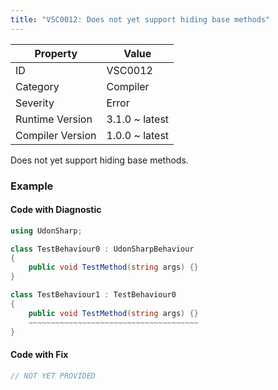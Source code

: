 ```yaml
---
title: "VSC0012: Does not yet support hiding base methods"
---
```


| Property         | Value          |
| ---------------- | -------------- |
| ID               | VSC0012        |
| Category         | Compiler       |
| Severity         | Error          |
| Runtime Version  | 3.1.0 ~ latest |
| Compiler Version | 1.0.0 ~ latest |

Does not yet support hiding base methods\.

### Example

#### Code with Diagnostic

```csharp
using UdonSharp;

class TestBehaviour0 : UdonSharpBehaviour
{
    public void TestMethod(string args) {}
}

class TestBehaviour1 : TestBehaviour0
{
    public void TestMethod(string args) {}
    ~~~~~~~~~~~~~~~~~~~~~~~~~~~~~~~~~~~~~~
}
```

#### Code with Fix

```csharp
// NOT YET PROVIDED
```

